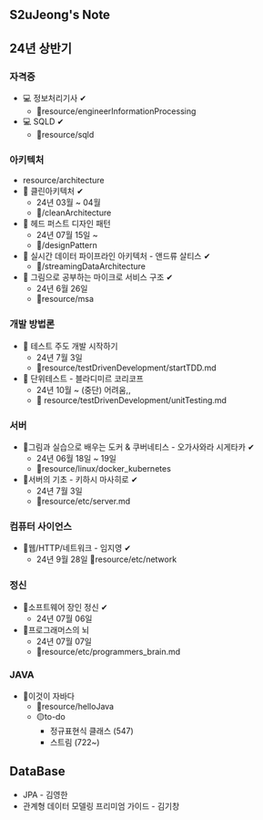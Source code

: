 S2uJeong's Note
---
## 24년 상반기
### 자격증
- 💻 정보처리기사 ✔
  - 📁resource/engineerInformationProcessing
- 💻 SQLD ✔
  - 📁resource/sqld
### 아키텍처
- resource/architecture
- 📒 클린아키텍처 ✔
  - 24년 03월 ~ 04월 
  - 📁/cleanArchitecture 
- 📒 헤드 퍼스트 디자인 패턴
  - 24년 07월 15일 ~ 
  - 📁/designPattern
- 📒 실시간 데이터 파이프라인 아키텍처 - 앤드류 살티스 ✔
  - 📁/streamingDataArchitecture
- 📒 그림으로 공부하는 마이크로 서비스 구조 ✔
  - 24년 6월 26일  
  - 📁resource/msa
### 개발 방법론
- 📒 테스트 주도 개발 시작하기 
  - 24년 7월 3일 
  - 📁resource/testDrivenDevelopment/startTDD.md
- 📒 단위테스트 - 블라디미르 코리코프
  - 24년 10월 ~ (중단) 어려움,,
  - 📁 resource/testDrivenDevelopment/unitTesting.md
### 서버
- 📒그림과 실습으로 배우는 도커 & 쿠버네티스 - 오가사와라 시게타카 ✔
  - 24년 06월 18일 ~ 19일 
  - 📁resource/linux/docker_kubernetes
- 📒서버의 기초 - 키하시 마사히로 ✔
  - 24년 7월 3일
  - 📁resource/etc/server.md
### 컴퓨터 사이언스
- 📒웹/HTTP/네트워크 - 임지영 ✔
  - 24년 9월 28일
  📁resource/etc/network
### 정신
- 📒소프트웨어 장인 정신 ✔
  - 24년 07월 06일 
- 📒프로그래머스의 뇌
  - 24년 07월 07일 
  - 📁resource/etc/programmers_brain.md
### JAVA
- 📒이것이 자바다
  - 📁resource/helloJava
  - 🟡to-do
    - 정규표현식 클래스 (547)
    - 스트림 (722~)
## DataBase
- JPA - 김영한
- 관계형 데이터 모델링 프리미엄 가이드 - 김기창 